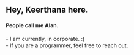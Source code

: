 <h2>Hey, Keerthana here.</h2>    
<h4>People call me Alan.</h4>     
<p>- I am currently, in corporate. :)<br>- If you are a programmer, feel free to reach out.</p>  
<!---       
keerthana5958v/keerthana5958v is a ✨ special ✨ repository because its `README.md` (this file) appears on your GitHub profile. 
You can click the Preview link to take a look at your changes.  
--->   
 
